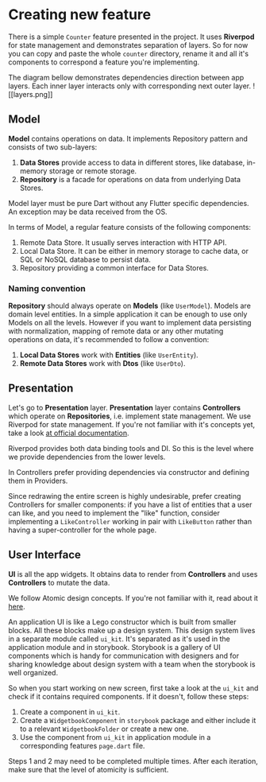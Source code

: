 # Creating new feature

There is a simple `Counter` feature presented in the project. It uses **Riverpod** for state management and demonstrates separation of layers. So for now you can copy and paste the whole `counter` directory, rename it and all it's components to correspond a feature you're implementing.

The diagram bellow demonstrates dependencies direction between app layers. Each inner layer interacts only with corresponding next outer layer.
![[layers.png]]

## Model

**Model** contains operations on data. It implements Repository pattern and consists of two sub-layers:
1. **Data Stores** provide access to data in different stores, like database, in-memory storage or remote storage.
2. **Repository** is a facade for operations on data from underlying Data Stores.

Model layer must be pure Dart without any Flutter specific dependencies. An exception may be data received from the OS.

In terms of Model, a regular feature consists of the following components:
1. Remote Data Store. It usually serves interaction with HTTP API.
2. Local Data Store. It can be either in memory storage to cache data, or SQL or NoSQL database to persist data.
3. Repository providing a common interface for Data Stores.

### Naming convention

**Repository** should always operate on **Models** (like `UserModel`). Models are domain level entities. In a simple application it can be enough to use only Models on all the levels. However if you want to implement data persisting with normalization, mapping of remote data or any other mutating operations on data, it's recommended to follow a convention:
1. **Local Data Stores** work with **Entities** (like `UserEntity`).
2. **Remote Data Stores** work with **Dtos** (like `UserDto`).

## Presentation

Let's go to **Presentation** layer. **Presentation** layer contains **Controllers** which operate on **Repositories**, i.e. implement state management. We use Riverpod for state management. If you're not familiar with it's concepts yet, take a look [at official documentation](https://riverpod.dev/).

Riverpod provides both data binding tools and DI. So this is the level where we provide dependencies from the lower levels.

In Controllers prefer providing dependencies via constructor and defining them in Providers.

Since redrawing the entire screen is highly undesirable, prefer creating Controllers for smaller components: if you have a list of entities that a user can like, and you need to implement the "like" function, consider implementing a `LikeController` working in pair with `LikeButton` rather than having a super-controller for the whole page.

## User Interface

**UI** is all the app widgets. It obtains data to render from **Controllers** and uses **Controllers** to mutate the data.

We follow Atomic design concepts. If you're not familiar with it, read about it [here](https://bradfrost.com/blog/post/atomic-web-design/).

An application UI is like a Lego constructor which is built from smaller blocks. All these blocks make up a design system. This design system lives in a separate module called `ui_kit`. It's separated as it's used in the application module and in storybook. Storybook is a gallery of UI components which is handy for communication with designers and for sharing knowledge about design system with a team when the storybook is well organized.

So when you start working on new screen, first take a look at the `ui_kit` and check if it contains required components. If it doesn't, follow these steps:
1. Create a component in `ui_kit`.
2. Create a `WidgetbookComponent` in `storybook` package and either include it to a relevant `WidgetbookFolder` or create a new one.
3. Use the component from `ui_kit` in application module in a corresponding features `page.dart` file.

Steps 1 and 2 may need to be completed multiple times. After each iteration, make sure that the level of atomicity is sufficient.
